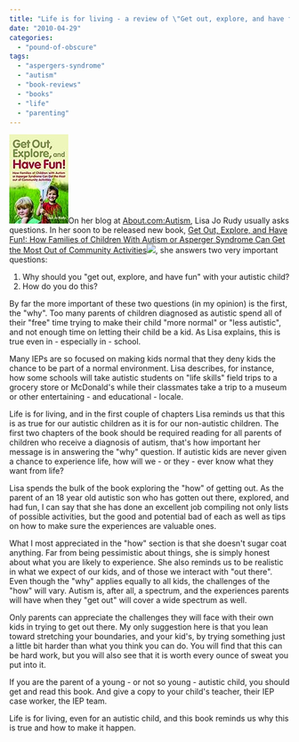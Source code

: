 ```yaml
---
title: "Life is for living - a review of \"Get out, explore, and have fun!\""
date: "2010-04-29"
categories: 
  - "pound-of-obscure"
tags: 
  - "aspergers-syndrome"
  - "autism"
  - "book-reviews"
  - "books"
  - "life"
  - "parenting"
---
```


![](images/516Ff-zxCBL._SX106_.jpg "Get out, explore, and have fun")On her blog at [About.com:Autism](http://autism.about.com), Lisa Jo Rudy usually asks questions. In her soon to be released new book, [Get Out, Explore, and Have Fun!: How Families of Children With Autism or Asperger Syndrome Can Get the Most Out of Community Activities](http://www.amazon.com/gp/product/1849058091?ie=UTF8&tag=gbrettmiller-20&linkCode=as2&camp=1789&creative=9325&creativeASIN=1849058091)![](http://www.assoc-amazon.com/e/ir?t=gbrettmiller-20&l=as2&o=1&a=1849058091), she answers two very important questions:

1. Why should you "get out, explore, and have fun" with your autistic child?
2. How do you do this?

By far the more important of these two questions (in my opinion) is the first, the "why". Too many parents of children diagnosed as autistic spend all of their "free" time trying to make their child "more normal" or "less autistic", and not enough time on letting their child be a kid. As Lisa explains, this is true even in - especially in - school.

Many IEPs are so focused on making kids normal that they deny kids the chance to be part of a normal environment. Lisa describes, for instance, how some schools will take autistic students on "life skills" field trips to a grocery store or McDonald's while their classmates take a trip to a museum or other entertaining - and educational - locale.

Life is for living, and in the first couple of chapters Lisa reminds us that this is as true for our autistic children as it is for our non-autistic children. The first two chapters of the book should be required reading for all parents of children who receive a diagnosis of autism, that's how important her message is in answering the "why" question. If autistic kids are never given a chance to experience life, how will we - or they - ever know what they want from life?

Lisa spends the bulk of the book exploring the "how" of getting out. As the parent of an 18 year old autistic son who has gotten out there, explored, and had fun, I can say that she has done an excellent job compiling not only lists of possible activities, but the good and potential bad of each as well as tips on how to make sure the experiences are valuable ones.

What I most appreciated in the "how" section is that she doesn't sugar coat anything. Far from being pessimistic about things, she is simply honest about what you are likely to experience. She also reminds us to be realistic in what we expect of our kids, and of those we interact with "out there". Even though the "why" applies equally to all kids, the challenges of the "how" will vary. Autism is, after all, a spectrum, and the experiences parents will have when they "get out" will cover a wide spectrum as well.

Only parents can appreciate the challenges they will face with their own kids in trying to get out there. My only suggestion here is that you lean toward stretching your boundaries, and your kid's, by trying something just a little bit harder than what you think you can do. You will find that this can be hard work, but you will also see that it is worth every ounce of sweat you put into it.

If you are the parent of a young - or not so young - autistic child, you should get and read this book. And give a copy to your child's teacher, their IEP case worker, the IEP team.

Life is for living, even for an autistic child, and this book reminds us why this is true and how to make it happen.
